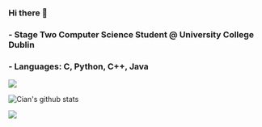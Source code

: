 ### Hi there 👋

### - Stage Two Computer Science Student @ University College Dublin
### - Languages: C, Python, C++, Java


![](https://komarev.com/ghpvc/?username=cianbrophy&color=brightgreen)

![Cian's github stats](https://github-readme-stats.vercel.app/api?username=cianbrophy&show_icons=true&theme=&count_private=true)

![](https://img.shields.io/badge/<WORD_ON_LEFT>-<WORD_ON_RIGHT>-informational?style=flat&logo=<LOGO_NAME>&logoColor=white&color=2bbc8a)